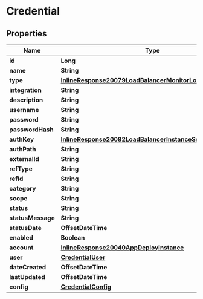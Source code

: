 

# Credential

## Properties

Name | Type | Description | Notes
------------ | ------------- | ------------- | -------------
**id** | **Long** |  |  [optional]
**name** | **String** |  |  [optional]
**type** | [**InlineResponse20079LoadBalancerMonitorLoadBalancerType**](InlineResponse20079LoadBalancerMonitorLoadBalancerType.md) |  |  [optional]
**integration** | **String** |  |  [optional]
**description** | **String** |  |  [optional]
**username** | **String** |  |  [optional]
**password** | **String** |  |  [optional]
**passwordHash** | **String** |  |  [optional]
**authKey** | [**InlineResponse20082LoadBalancerInstanceSslCert**](InlineResponse20082LoadBalancerInstanceSslCert.md) |  |  [optional]
**authPath** | **String** |  |  [optional]
**externalId** | **String** |  |  [optional]
**refType** | **String** |  |  [optional]
**refId** | **String** |  |  [optional]
**category** | **String** |  |  [optional]
**scope** | **String** |  |  [optional]
**status** | **String** |  |  [optional]
**statusMessage** | **String** |  |  [optional]
**statusDate** | **OffsetDateTime** |  |  [optional]
**enabled** | **Boolean** |  |  [optional]
**account** | [**InlineResponse20040AppDeployInstance**](InlineResponse20040AppDeployInstance.md) |  |  [optional]
**user** | [**CredentialUser**](CredentialUser.md) |  |  [optional]
**dateCreated** | **OffsetDateTime** |  |  [optional]
**lastUpdated** | **OffsetDateTime** |  |  [optional]
**config** | [**CredentialConfig**](CredentialConfig.md) |  |  [optional]



